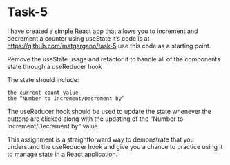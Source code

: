 # Task-5


I have created a simple React app that allows you to increment and decrement a counter using useState it’s code is at https://github.com/matgargano/task-5 use this code as a starting point.

Remove the useState usage and refactor it to handle all of the components state through a useReducer hook

The state should include:

    the current count value
    the “Number to Increment/Decrement by”

The useReducer hook should be used to update the state whenever the buttons are clicked along with the updating of the “Number to Increment/Decrement by” value.

This assignment is a straightforward way to demonstrate that you understand the useReducer hook and give you a chance to practice using it to manage state in a React application.
